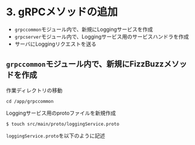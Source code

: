 # 3. gRPCメソッドの追加

- `grpccommon`モジュール内で、新規にLoggingサービスを作成
- `grpcserver`モジュール内で、Loggingサービス用のサービスハンドラを作成
- サーバにLoggingリクエストを送る

## `grpccommon`モジュール内で、新規にFizzBuzzメソッドを作成

作業ディレクトリの移動
```
cd /app/grpccommon
```

Loggingサービス用のprotoファイルを新規作成

```
$ touch src/main/proto/loggingService.proto
```

`loggingService.proto`を以下のように記述

```
```
